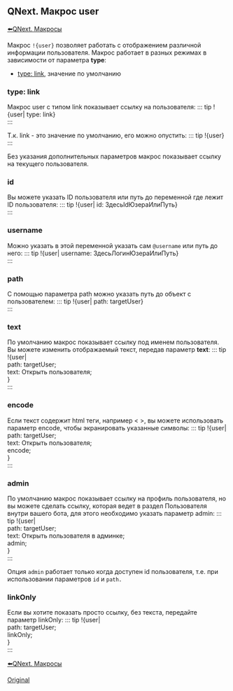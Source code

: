 ## QNext. Макрос user

[⬅️QNext. Макросы](/docs-test/ph/macros)



Макрос `!{user}` позволяет работать с отображением различной информации пользователя. Макрос работает в разных режимах в зависимости от параметра **type**:
* [type: link](#type:-link), значение по умолчанию


### type: link

Макрос user с типом link показывает ссылку на пользователя:
::: tip
!{user| type: link}<br>
:::

Т.к. link - это значение по умолчанию, его можно опустить:
::: tip
!{user}<br>
:::

Без указания дополнительных параметров макрос показывает ссылку на текущего пользователя.
### id

Вы можете указать ID пользователя или путь до переменной где лежит ID пользователя:
::: tip
!{user| id: ЗдесьIdЮзераИлиПуть}<br>
:::
### username

Можно указать в этой переменной указать сам `@username`  или путь до него:
::: tip
!{user| username: ЗдесьЛогинЮзераИлиПуть}<br>
:::
### path

С помощью параметра path можно указать путь до объект с пользователем:
::: tip
!{user| path: targetUser}<br>
:::
### text

По умолчанию макрос показывает ссылку под именем пользователя. Вы можете изменить отображаемый текст, передав параметр **text**:
::: tip
!{user|<br>  path: targetUser;<br>  text: Открыть пользователя;<br>}<br>
:::
### encode

Если текст содержит html теги, например < >, вы можете использовать параметр encode, чтобы экранировать указанные символы:
::: tip
!{user|<br>  path: targetUser;<br>  text: Открыть пользователя;<br>  encode; <br>}<br>
:::


### admin

По умолчанию макрос показывает ссылку на профиль пользователя, но вы можете сделать ссылку, которая ведет в раздел Пользователя внутри вашего бота, для этого необходимо указать параметр admin:
::: tip
!{user|<br>  path: targetUser;<br>  text: Открыть пользователя в админке;<br>  admin;<br>}<br>
:::

Опция `admin` работает только когда доступен id пользователя, т.е. при использовании параметров `id` и `path.`
### linkOnly

Если вы хотите показать просто ссылку, без текста, передайте параметр linkOnly:
::: tip
!{user|<br>  path: targetUser;<br>  linkOnly;<br>}<br>
:::



[⬅️QNext. Макросы](/docs-test/ph/macros)
  
[Original](https://telegra.ph/QNext-Macros-User-05-13)